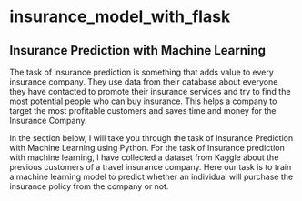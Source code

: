# insurance_model_with_flask

## Insurance Prediction with Machine Learning

The task of insurance prediction is something that adds value to every insurance company. They use data from their database about everyone they have contacted to promote their insurance services and try to find the most potential people who can buy insurance. This helps a company to target the most profitable customers and saves time and money for the Insurance Company.

In the section below, I will take you through the task of Insurance Prediction with Machine Learning using Python. For the task of Insurance prediction with machine learning, I have collected a dataset from Kaggle about the previous customers of a travel insurance company. Here our task is to train a machine learning model to predict whether an individual will purchase the insurance policy from the company or not. 

